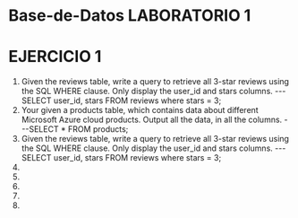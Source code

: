 # Base-de-Datos LABORATORIO 1
# EJERCICIO 1
1. Given the reviews table, write a query to retrieve all 3-star reviews using the SQL WHERE clause. Only display the user_id and stars columns.
    ---SELECT user_id, stars FROM reviews
       where stars = 3;
2. Your given a products table, which contains data about different Microsoft Azure cloud products. Output all the data, in all the columns.
    ---SELECT * FROM products;
3. Given the reviews table, write a query to retrieve all 3-star reviews using the SQL WHERE clause. Only display the user_id and stars columns.
    ---SELECT user_id, stars FROM reviews
       where stars = 3;
4.
5.
6.
7.
8.